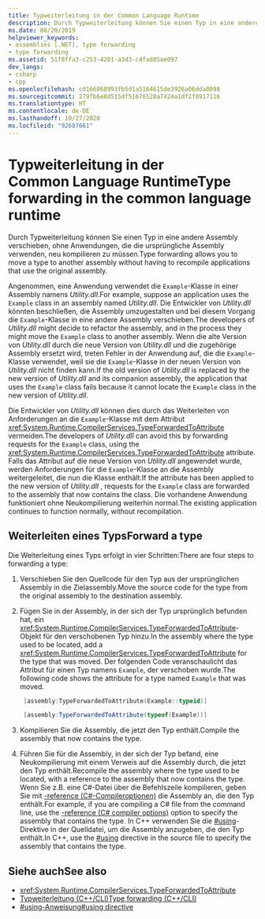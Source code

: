 ```yaml
---
title: Typweiterleitung in der Common Language Runtime
description: Durch Typweiterleitung können Sie einen Typ in eine andere .NET-Assembly verschieben, ohne Anwendungen, die die ursprüngliche Assembly verwenden, neu kompilieren zu müssen.
ms.date: 08/20/2019
helpviewer_keywords:
- assemblies [.NET], type forwarding
- type forwarding
ms.assetid: 51f8ffa3-c253-4201-a3d3-c4fad85ae097
dev_langs:
- csharp
- cpp
ms.openlocfilehash: cd166068993fb5d1a5164615de3926a06dda8098
ms.sourcegitcommit: 279fb6e8d515df51676528a7424a1df2f0917116
ms.translationtype: HT
ms.contentlocale: de-DE
ms.lasthandoff: 10/27/2020
ms.locfileid: "92687661"
---
```

# <a name="type-forwarding-in-the-common-language-runtime"></a><span data-ttu-id="b66b4-103">Typweiterleitung in der Common Language Runtime</span><span class="sxs-lookup"><span data-stu-id="b66b4-103">Type forwarding in the common language runtime</span></span>

<span data-ttu-id="b66b4-104">Durch Typweiterleitung können Sie einen Typ in eine andere Assembly verschieben, ohne Anwendungen, die die ursprüngliche Assembly verwenden, neu kompilieren zu müssen.</span><span class="sxs-lookup"><span data-stu-id="b66b4-104">Type forwarding allows you to move a type to another assembly without having to recompile applications that use the original assembly.</span></span>  
  
 <span data-ttu-id="b66b4-105">Angenommen, eine Anwendung verwendet die `Example`-Klasse in einer Assembly namens *Utility.dll*.</span><span class="sxs-lookup"><span data-stu-id="b66b4-105">For example, suppose an application uses the `Example` class in an assembly named *Utility.dll*.</span></span> <span data-ttu-id="b66b4-106">Die Entwickler von *Utility.dll* könnten beschließen, die Assembly umzugestalten und bei diesem Vorgang die `Example`-Klasse in eine andere Assembly verschieben.</span><span class="sxs-lookup"><span data-stu-id="b66b4-106">The developers of *Utility.dll* might decide to refactor the assembly, and in the process they might move the `Example` class to another assembly.</span></span> <span data-ttu-id="b66b4-107">Wenn die alte Version von *Utility.dll* durch die neue Version von *Utility.dll* und die zugehörige Assembly ersetzt wird, treten Fehler in der Anwendung auf, die die `Example`-Klasse verwendet, weil sie die `Example`-Klasse in der neuen Version von *Utility.dll* nicht finden kann.</span><span class="sxs-lookup"><span data-stu-id="b66b4-107">If the old version of *Utility.dll* is replaced by the new version of *Utility.dll* and its companion assembly, the application that uses the `Example` class fails because it cannot locate the `Example` class in the new version of *Utility.dll*.</span></span>  
  
 <span data-ttu-id="b66b4-108">Die Entwickler von *Utility.dll* können dies durch das Weiterleiten von Anforderungen an die `Example`-Klasse mit dem Attribut <xref:System.Runtime.CompilerServices.TypeForwardedToAttribute> vermeiden.</span><span class="sxs-lookup"><span data-stu-id="b66b4-108">The developers of *Utility.dll* can avoid this by forwarding requests for the `Example` class, using the <xref:System.Runtime.CompilerServices.TypeForwardedToAttribute> attribute.</span></span> <span data-ttu-id="b66b4-109">Falls das Attribut auf die neue Version von *Utility.dll* angewendet wurde, werden Anforderungen für die `Example`-Klasse an die Assembly weitergeleitet, die nun die Klasse enthält.</span><span class="sxs-lookup"><span data-stu-id="b66b4-109">If the attribute has been applied to the new version of *Utility.dll* , requests for the `Example` class are forwarded to the assembly that now contains the class.</span></span> <span data-ttu-id="b66b4-110">Die vorhandene Anwendung funktioniert ohne Neukompilierung weiterhin normal.</span><span class="sxs-lookup"><span data-stu-id="b66b4-110">The existing application continues to function normally, without recompilation.</span></span>

## <a name="forward-a-type"></a><span data-ttu-id="b66b4-111">Weiterleiten eines Typs</span><span class="sxs-lookup"><span data-stu-id="b66b4-111">Forward a type</span></span>

 <span data-ttu-id="b66b4-112">Die Weiterleitung eines Typs erfolgt in vier Schritten:</span><span class="sxs-lookup"><span data-stu-id="b66b4-112">There are four steps to forwarding a type:</span></span>  
  
1. <span data-ttu-id="b66b4-113">Verschieben Sie den Quellcode für den Typ aus der ursprünglichen Assembly in die Zielassembly.</span><span class="sxs-lookup"><span data-stu-id="b66b4-113">Move the source code for the type from the original assembly to the destination assembly.</span></span>  

2. <span data-ttu-id="b66b4-114">Fügen Sie in der Assembly, in der sich der Typ ursprünglich befunden hat, ein <xref:System.Runtime.CompilerServices.TypeForwardedToAttribute>-Objekt für den verschobenen Typ hinzu.</span><span class="sxs-lookup"><span data-stu-id="b66b4-114">In the assembly where the type used to be located, add a <xref:System.Runtime.CompilerServices.TypeForwardedToAttribute> for the type that was moved.</span></span> <span data-ttu-id="b66b4-115">Der folgenden Code veranschaulicht das Attribut für einen Typ namens `Example`, der verschoben wurde.</span><span class="sxs-lookup"><span data-stu-id="b66b4-115">The following code shows the attribute for a type named `Example` that was moved.</span></span>  

   ```cpp  
    [assembly:TypeForwardedToAttribute(Example::typeid)]  
   ```

   ```csharp  
    [assembly:TypeForwardedToAttribute(typeof(Example))]  
   ```  

3. <span data-ttu-id="b66b4-116">Kompilieren Sie die Assembly, die jetzt den Typ enthält.</span><span class="sxs-lookup"><span data-stu-id="b66b4-116">Compile the assembly that now contains the type.</span></span>  

4. <span data-ttu-id="b66b4-117">Führen Sie für die Assembly, in der sich der Typ befand, eine Neukompilierung mit einem Verweis auf die Assembly durch, die jetzt den Typ enthält.</span><span class="sxs-lookup"><span data-stu-id="b66b4-117">Recompile the assembly where the type used to be located, with a reference to the assembly that now contains the type.</span></span> <span data-ttu-id="b66b4-118">Wenn Sie z.B. eine C#-Datei über die Befehlszeile kompilieren, geben Sie mit [-reference (C#-Compileroptionen)](../../csharp/language-reference/compiler-options/reference-compiler-option.md) die Assembly an, die den Typ enthält.</span><span class="sxs-lookup"><span data-stu-id="b66b4-118">For example, if you are compiling a C# file from the command line, use the [-reference (C# compiler options)](../../csharp/language-reference/compiler-options/reference-compiler-option.md) option to specify the assembly that contains the type.</span></span> <span data-ttu-id="b66b4-119">In C++ verwenden Sie die [#using](/cpp/preprocessor/hash-using-directive-cpp)-Direktive in der Quelldatei, um die Assembly anzugeben, die den Typ enthält.</span><span class="sxs-lookup"><span data-stu-id="b66b4-119">In C++, use the [#using](/cpp/preprocessor/hash-using-directive-cpp) directive in the source file to specify the assembly that contains the type.</span></span>  
  
## <a name="see-also"></a><span data-ttu-id="b66b4-120">Siehe auch</span><span class="sxs-lookup"><span data-stu-id="b66b4-120">See also</span></span>

- <xref:System.Runtime.CompilerServices.TypeForwardedToAttribute>
- [<span data-ttu-id="b66b4-121">Typweiterleitung (C++/CLI)</span><span class="sxs-lookup"><span data-stu-id="b66b4-121">Type forwarding (C++/CLI)</span></span>](/cpp/windows/type-forwarding-cpp-cli)
- [<span data-ttu-id="b66b4-122">#using-Anweisung</span><span class="sxs-lookup"><span data-stu-id="b66b4-122">#using directive</span></span>](/cpp/preprocessor/hash-using-directive-cpp)

